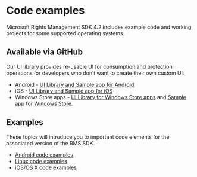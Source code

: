 ﻿
# Code examples

Microsoft Rights Management SDK 4.2 includes example code and working projects for some supported operating systems.

## Available via GitHub ##
Our UI library provides re-usable UI for consumption and protection operations for developers who don’t want to create their own custom UI:

- Android - [UI Library and Sample app for Android](https://github.com/AzureAD/rms-sdk-ui-for-android)
- iOS - [UI Library and Sample app for iOS](https://github.com/AzureAD/rms-sdk-ui-for-ios)
- Windows Store apps - [UI Library for Windows Store apps](https://github.com/AzureAD/rms-sdk-ui-for-windowsstore) and [Sample app for Windows Store](https://github.com/AzureADSamples/rms-samples-for-windowsstore).

## Examples ##
These topics will introduce you to important code elements for the associated version of the RMS SDK.
- [Android code examples](android_code.md)
- [Linux code examples](linux___c___code_examples.md)
- [iOS/OS X code examples](ios_os_x_code_examples.md)


 

 

 
